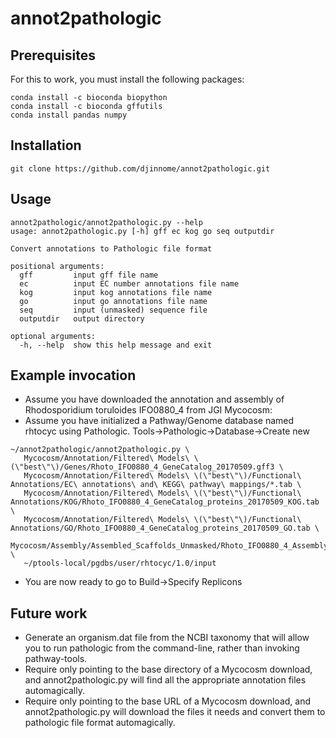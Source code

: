 # annot2pathologic

## Prerequisites

For this to work, you must install the following packages:

```
conda install -c bioconda biopython
conda install -c bioconda gffutils
conda install pandas numpy
```

## Installation

```
git clone https://github.com/djinnome/annot2pathologic.git
```

## Usage


```
annot2pathologic/annot2pathologic.py --help
usage: annot2pathologic.py [-h] gff ec kog go seq outputdir

Convert annotations to Pathologic file format

positional arguments:
  gff         input gff file name
  ec          input EC number annotations file name
  kog         input kog annotations file name
  go          input go annotations file name
  seq         input (unmasked) sequence file
  outputdir   output directory

optional arguments:
  -h, --help  show this help message and exit
```

## Example invocation

* Assume you have downloaded the annotation and assembly of Rhodosporidium toruloides IFO0880_4 from JGI Mycocosm:
* Assume you have initialized a Pathway/Genome database named rhtocyc using Pathologic. Tools->Pathologic->Database->Create new

```
~/annot2pathologic/annot2pathologic.py \
   Mycocosm/Annotation/Filtered\ Models\ \(\"best\"\)/Genes/Rhoto_IFO0880_4_GeneCatalog_20170509.gff3 \
   Mycocosm/Annotation/Filtered\ Models\ \(\"best\"\)/Functional\ Annotations/EC\ annotations\ and\ KEGG\ pathway\ mappings/*.tab \
   Mycocosm/Annotation/Filtered\ Models\ \(\"best\"\)/Functional\ Annotations/KOG/Rhoto_IFO0880_4_GeneCatalog_proteins_20170509_KOG.tab \
   Mycocosm/Annotation/Filtered\ Models\ \(\"best\"\)/Functional\ Annotations/GO/Rhoto_IFO0880_4_GeneCatalog_proteins_20170509_GO.tab \
   Mycocosm/Assembly/Assembled_Scaffolds_Unmasked/Rhoto_IFO0880_4_AssemblyScaffolds.fasta \
   ~/ptools-local/pgdbs/user/rhtocyc/1.0/input
```


* You are now ready to go to Build->Specify Replicons


## Future work
* Generate an organism.dat file from the NCBI taxonomy that will allow you to run pathologic from the command-line, rather than invoking pathway-tools.
* Require only pointing to the base directory of a Mycocosm download, and annot2pathologic.py will find all the appropriate annotation files automagically.
* Require only pointing to the base URL of a Mycocosm download, and annot2pathologic.py will download the files it needs and convert them to pathologic file format automagically.